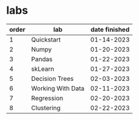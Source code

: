 # labs
order | lab | date finished
--- | --- | --- |
1 | Quickstart | 01-14-2023 | 
2 | Numpy | 01-20-2023 |
3 | Pandas | 01-22-2023 |
4 | skLearn | 01-27-2023 |
5 | Decision Trees | 02-03-2023 |
6 | Working With Data | 02-11-2023 |
7 | Regression | 02-20-2023 |
8 | Clustering | 02-22-2023 |